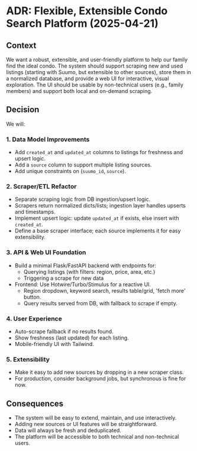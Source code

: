 # ADR: Flexible, Extensible Condo Search Platform (2025-04-21)

## Context
We want a robust, extensible, and user-friendly platform to help our family find the ideal condo. The system should support scraping new and used listings (starting with Suumo, but extensible to other sources), store them in a normalized database, and provide a web UI for interactive, visual exploration. The UI should be usable by non-technical users (e.g., family members) and support both local and on-demand scraping.

## Decision
We will:

### 1. Data Model Improvements
- Add `created_at` and `updated_at` columns to listings for freshness and upsert logic.
- Add a `source` column to support multiple listing sources.
- Add unique constraints on (`suumo_id`, `source`).

### 2. Scraper/ETL Refactor
- Separate scraping logic from DB ingestion/upsert logic.
- Scrapers return normalized dicts/lists; ingestion layer handles upserts and timestamps.
- Implement upsert logic: update `updated_at` if exists, else insert with `created_at`.
- Define a base scraper interface; each source implements it for easy extensibility.

### 3. API & Web UI Foundation
- Build a minimal Flask/FastAPI backend with endpoints for:
  - Querying listings (with filters: region, price, area, etc.)
  - Triggering a scrape for new data
- Frontend: Use Hotwire/Turbo/Stimulus for a reactive UI.
  - Region dropdown, keyword search, results table/grid, 'fetch more' button.
  - Query results served from DB, with fallback to scrape if empty.

### 4. User Experience
- Auto-scrape fallback if no results found.
- Show freshness (last updated) for each listing.
- Mobile-friendly UI with Tailwind.

### 5. Extensibility
- Make it easy to add new sources by dropping in a new scraper class.
- For production, consider background jobs, but synchronous is fine for now.

## Consequences
- The system will be easy to extend, maintain, and use interactively.
- Adding new sources or UI features will be straightforward.
- Data will always be fresh and deduplicated.
- The platform will be accessible to both technical and non-technical users.
